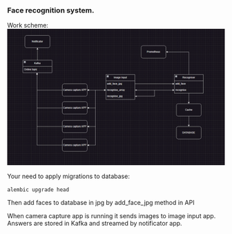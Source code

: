 ### Face recognition system.

Work scheme:
![img.png](img.png)

Your need to apply migrations to database:

```shell
alembic upgrade head
```

Then add faces to database in jpg by add_face_jpg method in API

When camera capture app is running it sends images to image input app.
Answers are stored in Kafka and streamed by notificator app.
